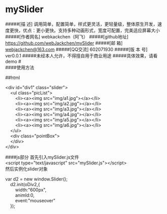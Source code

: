 # mySlider
#####[描    述] 调用简单，配置简单，样式更灵活，更轻量级，整体原生开发，速度更快，优点：更小更快。支持多种动画形式，宽度可配置，完美适应屏幕大小
#####[作者网名] webkackchen（阿飞）
#####[github地址] https://github.com/webJackchen/mySlider
#####[邮    箱] webjackchen@163.com
#####[QQ交流] 602071930
#####[版 本 号] ver0.0.1
#####未经本人允许，不得擅自用于商业用途
#####具体效果，请看demo
#<br/>
####使用方法

##html

&lt;div&nbsp;id="div1"&nbsp;class="slider"&gt;</br>
&nbsp;&nbsp;&nbsp;&nbsp;&lt;ul&nbsp;class="picList"&gt;</br>
&nbsp;&nbsp;&nbsp;&nbsp;&nbsp;&nbsp;&nbsp;&nbsp;&lt;li&gt;&lt;a&gt;&lt;img&nbsp;src="img/a1.jpg"&gt;&lt;/a&gt;&lt;/li&gt;</br>
&nbsp;&nbsp;&nbsp;&nbsp;&nbsp;&nbsp;&nbsp;&nbsp;&lt;li&gt;&lt;a&gt;&lt;img&nbsp;src="img/a2.jpg"&gt;&lt;/a&gt;&lt;/li&gt;</br>
&nbsp;&nbsp;&nbsp;&nbsp;&nbsp;&nbsp;&nbsp;&nbsp;&lt;li&gt;&lt;a&gt;&lt;img&nbsp;src="img/a3.jpg"&gt;&lt;/a&gt;&lt;/li&gt;</br>
&nbsp;&nbsp;&nbsp;&nbsp;&nbsp;&nbsp;&nbsp;&nbsp;&lt;li&gt;&lt;a&gt;&lt;img&nbsp;src="img/a4.jpg"&gt;&lt;/a&gt;&lt;/li&gt;</br>
&nbsp;&nbsp;&nbsp;&nbsp;&nbsp;&nbsp;&nbsp;&nbsp;&lt;li&gt;&lt;a&gt;&lt;img&nbsp;src="img/a5.jpg"&gt;&lt;/a&gt;&lt;/li&gt;</br>
&nbsp;&nbsp;&nbsp;&nbsp;&nbsp;&nbsp;&nbsp;&nbsp;&lt;li&gt;&lt;a&gt;&lt;img&nbsp;src="img/a6.jpg"&gt;&lt;/a&gt;&lt;/li&gt;</br>
&nbsp;&nbsp;&nbsp;&nbsp;&lt;/ul&gt;</br>
&nbsp;&nbsp;&nbsp;&nbsp;&lt;div&nbsp;class="pointBox"&gt;</br>
&nbsp;&nbsp;&nbsp;&nbsp;&lt;/div&gt;</br>
&lt;/div&gt;</br>

####js部分
首先引入mySlider.js文件</br>
&lt;script type="text/javascript" src="mySlider.js"&gt;&lt;/script&gt;</br>
然后实例化slider对象</br>

var&nbsp;d2&nbsp;=&nbsp;new&nbsp;window.Slider();</br>
&nbsp;&nbsp;&nbsp;&nbsp;d2.init(oDiv2,{</br>
&nbsp;&nbsp;&nbsp;&nbsp;&nbsp;&nbsp;&nbsp;&nbsp;width:"600px",</br>
&nbsp;&nbsp;&nbsp;&nbsp;&nbsp;&nbsp;&nbsp;&nbsp;animId:0,</br>
&nbsp;&nbsp;&nbsp;&nbsp;&nbsp;&nbsp;&nbsp;&nbsp;event:"mouseover"</br>
&nbsp;&nbsp;&nbsp;&nbsp;});</br>

